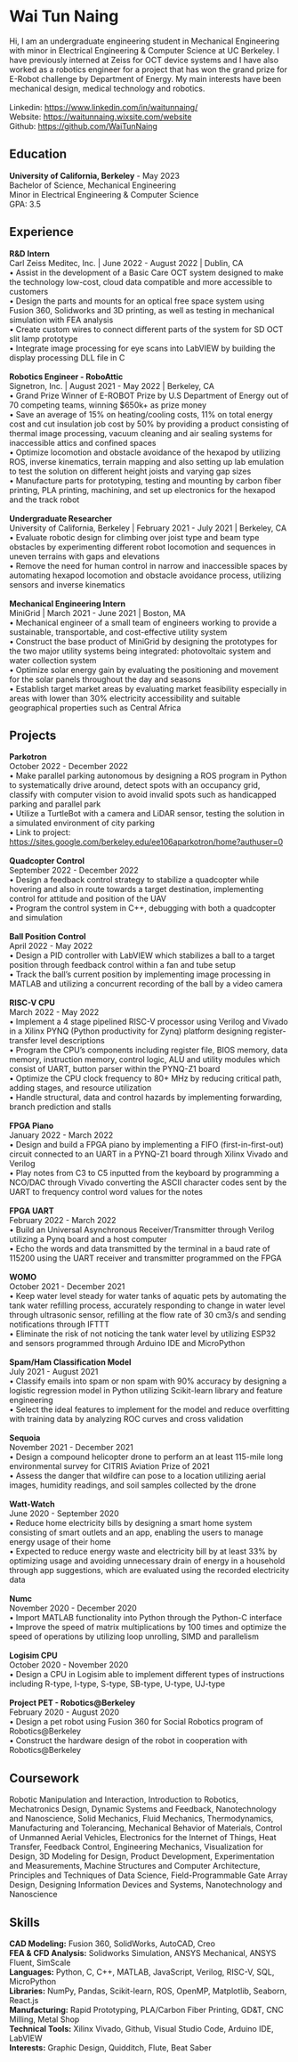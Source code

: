 # Wai Tun Naing
Hi, I am an undergraduate engineering student in Mechanical Engineering with minor in Electrical Engineering & Computer Science at UC Berkeley. I have previously interned at Zeiss for OCT device systems and I have also worked as a robotics engineer for a project that has won the grand prize for E-Robot challenge by Department of Energy. My main interests have been mechanical design, medical technology and robotics. <br/><br/>
Linkedin: https://www.linkedin.com/in/waitunnaing/ <br/>
Website: https://waitunnaing.wixsite.com/website <br/>
Github: https://github.com/WaiTunNaing <br/>
## Education <br/>
**University of California, Berkeley** -	May 2023 <br/>
Bachelor of Science, Mechanical Engineering	<br/>
Minor in Electrical Engineering & Computer Science<br/>
GPA: 3.5 <br/>

## Experience <br/>
**R&D Intern**  <br/>
Carl Zeiss Meditec, Inc. |	June 2022 - August 2022 | Dublin, CA  <br/>
• Assist in the development of a Basic Care OCT system designed to make the technology low-cost, cloud data compatible and more accessible to customers  <br/>
• Design the parts and mounts for an optical free space system using Fusion 360, Solidworks and 3D printing, as well as testing in mechanical simulation with FEA  analysis  <br/>
• Create custom wires to connect different parts of the system for SD OCT slit lamp prototype  <br/>
• Integrate image processing for eye scans into LabVIEW by building the display processing DLL file in C  <br/> <br/>
**Robotics Engineer - RoboAttic**  <br/>
Signetron, Inc. |	August 2021 - May 2022 | Berkeley, CA  <br/>
• Grand Prize Winner of E-ROBOT Prize by U.S Department of Energy out of 70 competing teams, winning $650k+ as prize money  <br/>
• Save an average of 15% on heating/cooling costs, 11% on total energy cost and cut insulation job cost by 50% by providing a product consisting of thermal image processing, vacuum cleaning and air sealing systems for inaccessible attics and confined spaces <br/>
• Optimize locomotion and obstacle avoidance of the hexapod by utilizing ROS, inverse kinematics, terrain mapping and also setting up lab emulation to test the solution on different height joists and varying gap sizes <br/>
• Manufacture parts for prototyping, testing and mounting by carbon fiber printing, PLA printing, machining, and set up electronics for the hexapod and the track robot <br/> <br/>
**Undergraduate Researcher** <br/>
University of California, Berkeley	 | February 2021 - July 2021 | Berkeley, CA <br/>
• Evaluate robotic design for climbing over joist type and beam type obstacles by experimenting different robot locomotion and sequences in uneven terrains with gaps and elevations <br/>
• Remove the need for human control in narrow and inaccessible spaces by automating hexapod locomotion and obstacle avoidance process, utilizing sensors and inverse kinematics <br/> <br/>
**Mechanical Engineering Intern** <br/>
MiniGrid |	March 2021 - June 2021 | Boston, MA <br/>
• Mechanical engineer of a small team of engineers working to provide a sustainable, transportable, and cost-effective utility system <br/>
• Construct the base product of MiniGrid by designing the prototypes for the two major utility systems being integrated: photovoltaic system and water collection system  <br/>
• Optimize solar energy gain by evaluating the positioning and movement for the solar panels throughout the day and seasons <br/>
• Establish target market areas by evaluating market feasibility especially in areas with lower than 30% electricity accessibility and suitable geographical properties such as Central Africa   <br/>  

## Projects <br/>
**Parkotron** <br/>	October 2022 - December 2022<br/>
• Make parallel parking autonomous by designing a ROS program in Python to systematically drive around, detect spots with an occupancy grid, classify with computer vision to avoid invalid spots such as handicapped parking and parallel park<br/>
• Utilize a TurtleBot with a camera and LiDAR sensor, testing the solution in a simulated environment of city parking <br/>
• Link to project: https://sites.google.com/berkeley.edu/ee106aparkotron/home?authuser=0 <br/><br/>
**Quadcopter Control**<br/>	September 2022 - December 2022<br/>
• Design a feedback control strategy to stabilize a quadcopter while hovering and also in route towards a target destination, implementing control for attitude and position of the UAV<br/>
• Program the control system in C++, debugging with both a quadcopter and simulation<br/><br/>
**Ball Position Control**	<br/>April 2022 - May 2022<br/>
• Design a PID controller with LabVIEW which stabilizes a ball to a target position through feedback control within a fan and tube setup<br/>
• Track the ball’s current position by implementing image processing in MATLAB and utilizing a concurrent recording of the ball by a video camera<br/><br/>
**RISC-V CPU**<br/>	March 2022 - May 2022<br/>
• Implement a 4 stage pipelined RISC-V processor using Verilog and Vivado in a Xilinx PYNQ (Python productivity for Zynq) platform designing register-transfer level descriptions<br/>
• Program the CPU’s components including register file, BIOS memory, data memory, instruction memory, control logic, ALU and utility modules which consist of UART, button parser within the PYNQ-Z1 board<br/>
• Optimize the CPU clock frequency to 80+ MHz by reducing critical path, adding stages, and resource utilization<br/>
• Handle structural, data and control hazards by implementing forwarding, branch prediction and stalls<br/><br/>
**FPGA Piano**<br/>	January 2022 - March 2022<br/>
• Design and build a FPGA piano by implementing a FIFO (first-in-first-out) circuit connected to an UART in a PYNQ-Z1 board through Xilinx Vivado and Verilog<br/>
• Play notes from C3 to C5 inputted from the keyboard by programming a NCO/DAC through Vivado converting the ASCII character codes sent by the UART to frequency control word values for the notes<br/><br/>
**FPGA UART**<br/>	February 2022 - March 2022<br/>
• Build an Universal Asynchronous Receiver/Transmitter through Verilog utilizing a Pynq board and a host computer <br/>
• Echo the words and data transmitted by the terminal in a baud rate of 115200 using the UART receiver and transmitter programmed on the FPGA<br/><br/>
**WOMO**	<br/>October 2021 - December 2021<br/>
• Keep water level steady for water tanks of aquatic pets by automating the tank water refilling process, accurately responding to change in water level through ultrasonic sensor, refilling at the flow rate of 30 cm3/s and sending notifications through IFTTT<br/>
• Eliminate the risk of not noticing the tank water level by utilizing ESP32 and sensors programmed through Arduino IDE and MicroPython<br/><br/>
**Spam/Ham Classification Model**	<br/> July 2021 - August 2021<br/>
• Classify emails into spam or non spam with 90% accuracy by designing a logistic regression model in Python utilizing Scikit-learn library and feature engineering<br/>
• Select the ideal features to implement for the model and reduce overfitting with training data by analyzing ROC curves and cross validation <br/><br/>
**Sequoia**<br/> 	November 2021 - December 2021<br/>
• Design a compound helicopter drone to perform an at least 115-mile long environmental survey for CITRIS Aviation Prize of 2021<br/>
• Assess the danger that wildfire can pose to a location utilizing aerial images, humidity readings, and soil samples collected by the drone<br/><br/>
**Watt-Watch**<br/>	June 2020 - September 2020<br/>
• Reduce home electricity bills by designing a smart home system consisting of smart outlets and an app, enabling the users to manage energy usage of their home<br/>
• Expected to reduce energy waste and electricity bill by at least 33% by optimizing usage and avoiding unnecessary drain of energy in a household through app suggestions, which are evaluated using the recorded electricity data <br/><br/>
**Numc**<br/>	November 2020 - December 2020<br/>
• Import MATLAB functionality into Python through the Python-C interface<br/>
• Improve the speed of matrix multiplications by 100 times and optimize the speed of operations by utilizing loop unrolling, SIMD and parallelism<br/><br/>
**Logisim CPU**<br/>	October 2020 - November 2020<br/>
• Design a CPU in Logisim able to implement different types of instructions including R-type, I-type, S-type, SB-type, U-type, UJ-type<br/><br/>
**Project PET - Robotics@Berkeley**<br/>February 2020 - August 2020<br/>
• Design a pet robot using Fusion 360 for Social Robotics program of Robotics@Berkeley<br/>
• Construct the hardware design of the robot in cooperation with Robotics@Berkeley<br/>

## Coursework <br/>
Robotic Manipulation and Interaction, Introduction to Robotics, Mechatronics Design, Dynamic Systems and Feedback, Nanotechnology and Nanoscience, Solid Mechanics, Fluid Mechanics, Thermodynamics, Manufacturing and Tolerancing, Mechanical Behavior of Materials, Control of Unmanned Aerial Vehicles, Electronics for the Internet of Things, Heat Transfer, Feedback Control, Engineering Mechanics, Visualization for Design, 3D Modeling for Design, Product Development, Experimentation and Measurements, Machine Structures and Computer Architecture, Principles and Techniques of Data Science, Field-Programmable Gate Array Design, Designing Information Devices and Systems, Nanotechnology and Nanoscience <br/>

## Skills <br/>
**CAD Modeling:** Fusion 360, SolidWorks, AutoCAD, Creo<br/>
**FEA & CFD Analysis:** Solidworks Simulation, ANSYS Mechanical, ANSYS Fluent, SimScale <br/>
**Languages:** Python, C, C++, MATLAB, JavaScript, Verilog, RISC-V, SQL, MicroPython  <br/>
**Libraries:** NumPy, Pandas, Scikit-learn, ROS, OpenMP, Matplotlib, Seaborn, React.js <br/>
**Manufacturing:** Rapid Prototyping, PLA/Carbon Fiber Printing, GD&T, CNC Milling, Metal Shop <br/>
**Technical Tools:** Xilinx Vivado, Github, Visual Studio Code, Arduino IDE, LabVIEW<br/>
**Interests:** Graphic Design, Quidditch, Flute, Beat Saber<br/>



